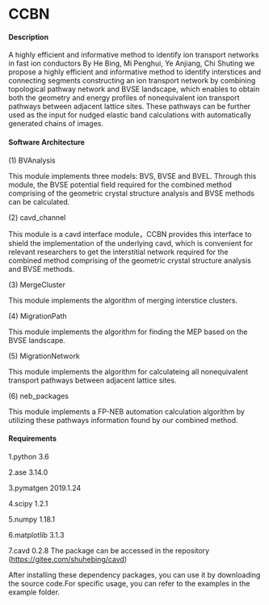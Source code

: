 # CCBN

#### Description
A highly efficient and informative method to identify ion transport networks in fast ion conductors
By He Bing, Mi Penghui, Ye Anjiang, Chi Shuting 
we propose a highly efficient and informative method to identify interstices and connecting segments 
constructing an ion transport network by combining topological pathway network and BVSE landscape, 
which enables to obtain both the geometry and energy profiles of nonequivalent ion transport pathways between adjacent lattice sites. 
These pathways can be further used as the input for nudged elastic band calculations with automatically generated chains of images.

#### Software Architecture



(1)	BVAnalysis

This module implements three models: BVS, BVSE and BVEL. 
Through this module, the BVSE potential field required for the combined method comprising of the geometric crystal structure analysis and BVSE methods can be calculated.

(2)	cavd_channel

This module is a cavd interface module，CCBN provides this interface to shield the implementation of the underlying cavd,
which is convenient for relevant researchers to get the interstitial network required for the combined method comprising of the geometric crystal structure analysis and BVSE methods.

(3)	MergeCluster

This module implements the algorithm of merging interstice clusters.

(4)	MigrationPath 

This module implements the algorithm for finding the MEP based on the BVSE landscape.

(5)	MigrationNetwork

This module implements the algorithm for calculateing all nonequivalent transport pathways between adjacent lattice sites.

(6)	neb_packages

This module implements a FP-NEB automation calculation algorithm by utilizing these pathways information found by our combined method. 

#### Requirements


  1.python 3.6
  
  2.ase 3.14.0
  
  3.pymatgen 2019.1.24
  
  4.scipy 1.2.1
  
  5.numpy 1.18.1
  
  6.matplotlib 3.1.3
  
  7.cavd 0.2.8 The package can be accessed in the repository (https://gitee.com/shuhebing/cavd)
  
  After installing these dependency packages, you can use it by downloading the source code.For specific usage, you can refer to the examples in the example folder.
